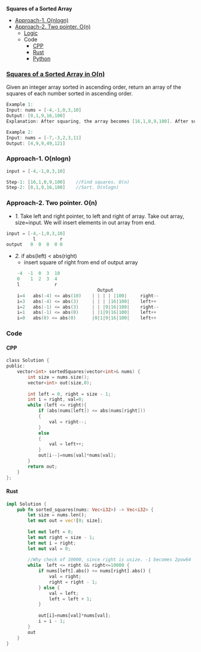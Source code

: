 **Squares of a Sorted Array**
- [Approach-1. O(nlogn)](#a1)
- [Approach-2. Two pointer. O(n)](#a2)
  - [Logic](#l)
  - Code
    - [CPP](#cpp)
    - [Rust](#rs)
    - [Python](#py)

### [Squares of a Sorted Array in O(n)](https://leetcode.com/problems/squares-of-a-sorted-array/)
Given an integer array sorted in ascending order, return an array of the squares of each number sorted in ascending order.
```c
Example 1:
Input: nums = [-4,-1,0,3,10]
Output: [0,1,9,16,100]
Explanation: After squaring, the array becomes [16,1,0,9,100]. After sorting, it becomes [0,1,9,16,100].

Example 2:
Input: nums = [-7,-3,2,3,11]
Output: [4,9,9,49,121]
```

<a name=a1></a>
### Approach-1. O(nlogn)
```c
input = [-4,-1,0,3,10]

Step-1: [16,1,0,9,100]    //Find squares. O(n)
Step-2: [0,1,9,16,100]    //Sort. O(nlogn)
```

<a name=a1></a>
### Approach-2. Two pointer. O(n)
- _1._ Take left and right pointer, to left and right of array. Take out array, size=input. We will insert elements in out array from end.
```c
input = [-4,-1,0,3,10]
          l         r
output   0  0  0  0 0          
```
- _2._ if abs(left) < abs(right)
  - insert square of right from end of output array
```c
    -4  -1  0  3  10
    0    1  2  3  4
    l             r
                                  Output    
    i=4   abs(-4) <= abs(10)    | | | | |100|     right--
    i=3   abs(-4) <= abs(3)     | | | |16|100|    left++
    i=2   abs(-1) <= abs(3)     | | |9|16|100|    right--
    i=1   abs(-1) <= abs(0)     | |1|9|16|100|    left++
    i=0   abs(0) <= abs(0)      |0|1|9|16|100|    left++
```

### Code
<a name=cpp></a>
#### CPP
```c
class Solution {
public:
    vector<int> sortedSquares(vector<int>& nums) {
        int size = nums.size();
        vector<int> out(size,0);
        
        int left = 0, right = size - 1;
        int i = right, val=0;
        while (left <= right){
            if (abs(nums[left]) <= abs(nums[right]))
            {
                val = right--;
            }
            else
            {
                val = left++;           
            }
            out[i--]=nums[val]*nums[val];
        }
        return out;
    }
};
```
<a name=rs></a>
#### Rust
```rs
impl Solution {
    pub fn sorted_squares(nums: Vec<i32>) -> Vec<i32> {
        let size = nums.len();
        let mut out = vec![0; size];
        
        let mut left = 0; 
        let mut right = size - 1;
        let mut i = right;
        let mut val = 0;
        
        //Why check of 10000, since right is usize. -1 becomes 2pow64
        while  left <= right && right<=10000 {
            if nums[left].abs() <= nums[right].abs() {
                val = right;
                right = right - 1;
            } else {
                val = left;           
                left = left + 1;
            }
            
            out[i]=nums[val]*nums[val];
            i = i - 1;
        }
        out
    }
}
```
